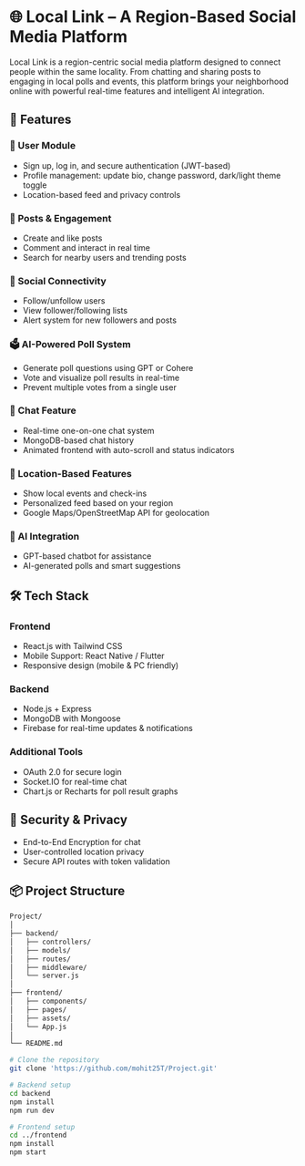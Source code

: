 # 🌐 Local Link – A Region-Based Social Media Platform

Local Link is a region-centric social media platform designed to connect people within the same locality. From chatting and sharing posts to engaging in local polls and events, this platform brings your neighborhood online with powerful real-time features and intelligent AI integration.

## 🚀 Features

### 👤 User Module
- Sign up, log in, and secure authentication (JWT-based)
- Profile management: update bio, change password, dark/light theme toggle
- Location-based feed and privacy controls

### 📸 Posts & Engagement
- Create and like posts
- Comment and interact in real time
- Search for nearby users and trending posts

### 🤝 Social Connectivity
- Follow/unfollow users
- View follower/following lists
- Alert system for new followers and posts

### 🗳️ AI-Powered Poll System
- Generate poll questions using GPT or Cohere
- Vote and visualize poll results in real-time
- Prevent multiple votes from a single user

### 💬 Chat Feature
- Real-time one-on-one chat system
- MongoDB-based chat history
- Animated frontend with auto-scroll and status indicators

### 📍 Location-Based Features
- Show local events and check-ins
- Personalized feed based on your region
- Google Maps/OpenStreetMap API for geolocation

### 🧠 AI Integration
- GPT-based chatbot for assistance
- AI-generated polls and smart suggestions

## 🛠️ Tech Stack

### Frontend
- React.js with Tailwind CSS
- Mobile Support: React Native / Flutter
- Responsive design (mobile & PC friendly)

### Backend
- Node.js + Express
- MongoDB with Mongoose
- Firebase for real-time updates & notifications

### Additional Tools
- OAuth 2.0 for secure login
- Socket.IO for real-time chat
- Chart.js or Recharts for poll result graphs

## 🔐 Security & Privacy
- End-to-End Encryption for chat
- User-controlled location privacy
- Secure API routes with token validation

## 📦 Project Structure

```bash
Project/
│
├── backend/
│   ├── controllers/
│   ├── models/
│   ├── routes/
│   ├── middleware/
│   └── server.js
│
├── frontend/
│   ├── components/
│   ├── pages/
│   ├── assets/
│   └── App.js
│
└── README.md

# Clone the repository
git clone 'https://github.com/mohit25T/Project.git'

# Backend setup
cd backend
npm install
npm run dev

# Frontend setup
cd ../frontend
npm install
npm start
